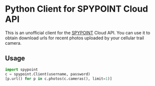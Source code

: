 Python Client for SPYPOINT Cloud API
====================================

This is an unofficial client for the [SPYPOINT](https://www.spypoint.com) Cloud API. You can use it to obtain download
urls for recent photos uploaded by your cellular trail camera.

Usage
-----

```python
import spypoint
c = spypoint.Client(username, password)
[p.url() for p in c.photos(c.cameras(), limit=1)]
```
